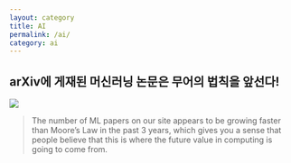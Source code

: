 ```yaml
---
layout: category
title: AI
permalink: /ai/
category: ai
---
```


## **arXiv에 게재된 머신러닝 논문은 무어의 법칙을 앞선다!**

![](https://cdn-images-1.medium.com/max/1600/1*kHnqbf--YlWLXBBPOR009A.png)

>The number of ML papers on our site appears to be growing faster than Moore’s Law in the past 3 years, which gives you a sense that people believe that this is where the future value in computing is going to come from.
